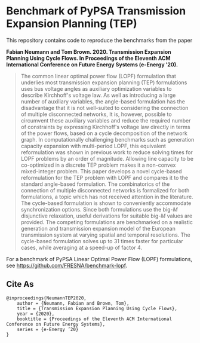# Benchmark of PyPSA Transmission Expansion Planning (TEP)

This repository contains code to reproduce the benchmarks from the paper

**Fabian Neumann and Tom Brown. 2020. Transmission Expansion Planning Using Cycle Flows. In Proceedings of the Eleventh ACM International Conference on Future Energy Systems (e-Energy ’20).**

> The common linear optimal power flow (LOPF) formulation that underlies most
transmission expansion planning (TEP) formulations uses bus voltage angles as
auxiliary optimization variables to describe Kirchhoff's voltage law. As well
as introducing a large number of auxiliary variables, the angle-based
formulation has the disadvantage that it is not well-suited to considering the
connection of multiple disconnected networks, It is, however, possible to
circumvent these auxiliary variables and reduce the required number of
constraints by expressing Kirchhoff's voltage law directly in terms of the
power flows, based on a cycle decomposition of the network graph. In
computationally challenging benchmarks such as generation capacity expansion
with multi-period LOPF, this equivalent reformulation was shown in previous
work to reduce solving times for LOPF problems by an order of magnitude.
Allowing line capacity to be co-optimized in a discrete TEP problem makes it a
non-convex mixed-integer problem. This paper develops a novel cycle-based
reformulation for the TEP problem with LOPF and compares it to the standard
angle-based formulation. The combinatorics of the connection of multiple
disconnected networks is formalized for both formulations, a topic which has
not received attention in the literature. The cycle-based formulation is shown
to conveniently accommodate synchronization options. Since both formulations
use the big-$M$ disjunctive relaxation, useful derivations for suitable big-$M$
values are provided. The competing formulations are benchmarked on a realistic
generation and transmission expansion model of the European transmission system
at varying spatial and temporal resolutions. The cycle-based formulation solves
up to 31 times faster for particular cases, while averaging at a speed-up of
factor 4.

For a benchmark of PyPSA Linear Optimal Power Flow (LOPF) formulations, see https://github.com/FRESNA/benchmark-lopf.

## Cite As

```
@inproceedings{NeumannTEP2020,
    author = {Neumann, Fabian and Brown, Tom},
    title = {Transmission Expansion Planning Using Cycle Flows},
    year = {2020},
    booktitle = {Proceedings of the Eleventh ACM International Conference on Future Energy Systems},
    series = {e-Energy ’20}
}
```
